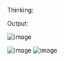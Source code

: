 Thinking:


Output:

![image](https://github.com/user-attachments/assets/9eacc14a-a578-4154-8c46-c9e9c3ece190)

![image](https://github.com/user-attachments/assets/2030f5f5-e52d-4129-a9cd-5b68250b10d2)
![image](https://github.com/user-attachments/assets/ea4cb97f-17e3-4d01-a761-5f4bf70a19bd)





